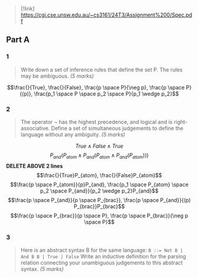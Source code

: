 > [!link] https://cgi.cse.unsw.edu.au/~cs3161/24T3/Assignment%200/Spec.pdf

## Part A
### 1
> Write down a set of inference rules that define the set P. The rules may be ambiguous. *(5 marks)*

$$\frac{}{True}, \frac{}{False}, \frac{p \space P}{\neg p}, \frac{p \space P}{(p)}, \frac{p_1 \space P \space p_2 \space P}{p_1 \wedge p_2}$$
### 2
> The operator ¬ has the highest precedence, and logical and is right-associative. Define a set of simultaneous judgements to define the language without any ambiguity. *(5 marks)*

$$True \wedge False \wedge True$$
$$P_{and}(P_{atom} \wedge P_{and}(P_{atom} \wedge P_{and}(P_{atom})))$$**DELETE ABOVE 2 lines**
$$\frac{}{True}P_{atom}, \frac{}{False}P_{atom}$$
$$\frac{p \space P_{atom}}{p}P_{and}, \frac{p_1 \space P_{atom} \space p_2 \space P_{and}}{p_2 \wedge p_2}P_{and}$$
$$\frac{p \space P_{and}}{p \space P_{brac}}, \frac{p \space P_{and}}{(p) P_{brac}}P_{brac}$$
$$\frac{p \space P_{brac}}{p \space P}, \frac{p \space P_{brac}}{\neg p \space P}$$

### 3
> Here is an abstract syntax B for the same language: `B ::= Not B | And B B | True | False` Write an inductive definition for the parsing relation connecting your unambiguous judgements to this abstract syntax. *(5 marks)*
